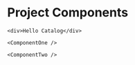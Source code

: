 # Project Components

```react
<div>Hello Catalog</div>
```

```react
<ComponentOne />
```

```react
<ComponentTwo />
```
